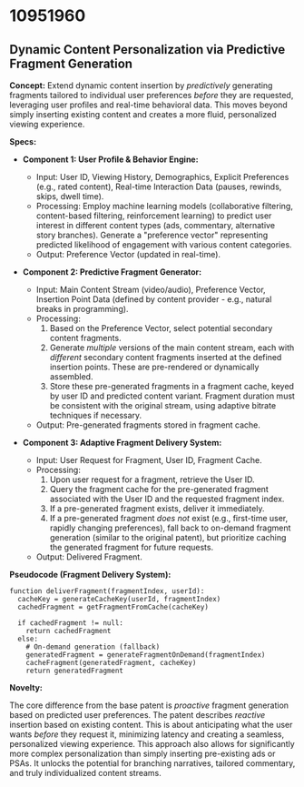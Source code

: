 # 10951960

## Dynamic Content Personalization via Predictive Fragment Generation

**Concept:** Extend dynamic content insertion by *predictively* generating fragments tailored to individual user preferences *before* they are requested, leveraging user profiles and real-time behavioral data. This moves beyond simply inserting existing content and creates a more fluid, personalized viewing experience.

**Specs:**

*   **Component 1: User Profile & Behavior Engine:**
    *   Input: User ID, Viewing History, Demographics, Explicit Preferences (e.g., rated content), Real-time Interaction Data (pauses, rewinds, skips, dwell time).
    *   Processing: Employ machine learning models (collaborative filtering, content-based filtering, reinforcement learning) to predict user interest in different content types (ads, commentary, alternative story branches). Generate a "preference vector" representing predicted likelihood of engagement with various content categories.
    *   Output: Preference Vector (updated in real-time).

*   **Component 2: Predictive Fragment Generator:**
    *   Input: Main Content Stream (video/audio), Preference Vector, Insertion Point Data (defined by content provider - e.g., natural breaks in programming).
    *   Processing:
        1.  Based on the Preference Vector, select potential secondary content fragments.
        2.  Generate *multiple* versions of the main content stream, each with *different* secondary content fragments inserted at the defined insertion points.  These are pre-rendered or dynamically assembled.
        3.  Store these pre-generated fragments in a fragment cache, keyed by user ID and predicted content variant.  Fragment duration must be consistent with the original stream, using adaptive bitrate techniques if necessary.
    *   Output: Pre-generated fragments stored in fragment cache.

*   **Component 3: Adaptive Fragment Delivery System:**
    *   Input: User Request for Fragment, User ID, Fragment Cache.
    *   Processing:
        1.  Upon user request for a fragment, retrieve the User ID.
        2.  Query the fragment cache for the pre-generated fragment associated with the User ID and the requested fragment index.
        3.  If a pre-generated fragment exists, deliver it immediately.
        4.  If a pre-generated fragment *does not* exist (e.g., first-time user, rapidly changing preferences), fall back to on-demand fragment generation (similar to the original patent), but prioritize caching the generated fragment for future requests.
    *   Output: Delivered Fragment.

**Pseudocode (Fragment Delivery System):**

```
function deliverFragment(fragmentIndex, userId):
  cacheKey = generateCacheKey(userId, fragmentIndex)
  cachedFragment = getFragmentFromCache(cacheKey)

  if cachedFragment != null:
    return cachedFragment
  else:
    # On-demand generation (fallback)
    generatedFragment = generateFragmentOnDemand(fragmentIndex)
    cacheFragment(generatedFragment, cacheKey)
    return generatedFragment
```

**Novelty:**

The core difference from the base patent is *proactive* fragment generation based on predicted user preferences.  The patent describes *reactive* insertion based on existing content. This is about anticipating what the user wants *before* they request it, minimizing latency and creating a seamless, personalized viewing experience. This approach also allows for significantly more complex personalization than simply inserting pre-existing ads or PSAs.  It unlocks the potential for branching narratives, tailored commentary, and truly individualized content streams.